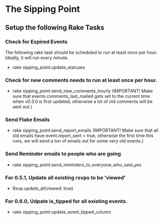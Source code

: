 # The Sipping Point

## Setup the following Rake Tasks

### Check for Expired Events 
The following rake task should be scheduled to run at least once per hour.  Ideally, it will run every minute.

  * rake sipping_point:update_statuses

### Check for new comments needs to run at least once per hour.

  * rake sipping_point:send_new_comments_hourly (IMPORTANT! Make sure that events.comments_last_mailed gets set to the current time when v0.3.0 is first updated, otherwise a lot of old comments will be sent out.)

### Send Flake Emails

  * rake sipping_point:send_report_emails (IMPORTANT!  Make sure that all old emails have event.report_sent = true, otherwise the first time this runs, we will send a ton of emails out for some very old events.)

### Send Reminder emails to people who are going

  * rake sipping_point:send_reminders_to_everyone_who_said_yes

### For 0.5.1, Update all existing rsvps to be 'viewed'

  * Rsvp.update_all(viewed: true)
 
### For 0.6.0, Udpate is_tipped for all existing events.

  * rake sipping_point:update_event_tipped_column


